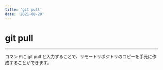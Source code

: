 ```yaml
---
title: 'git pull'
date: '2021-08-20'
---
```


# git pull
---

コマンドに git pull と入力することで、リモートリポジトリのコピーを手元に作成することができます。